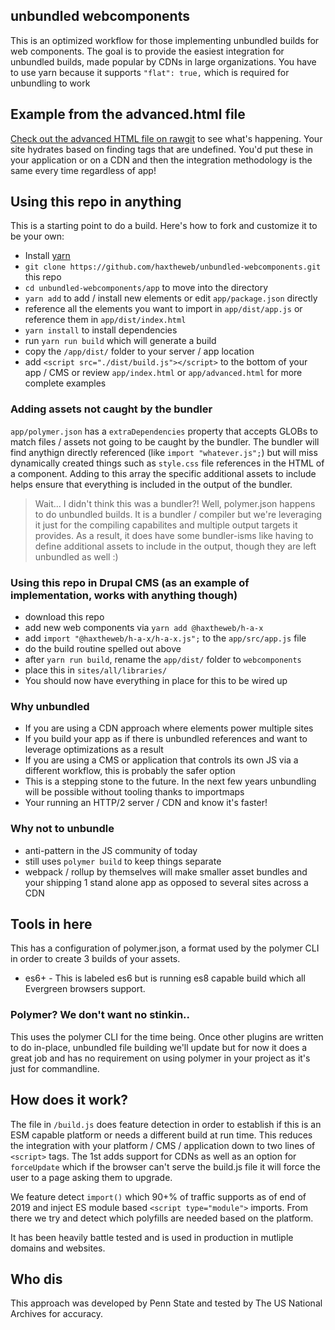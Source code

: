## unbundled webcomponents
This is an optimized workflow for those implementing unbundled builds for web components. The goal is to provide the easiest integration for unbundled builds, made popular by CDNs in large organizations. You have to use yarn because it supports `"flat": true,` which is required for unbundling to work

## Example from the advanced.html file
[Check out the advanced HTML file on rawgit](https://ghcdn.rawgit.org/haxtheweb/unbundled-webcomponents/master/advanced.html) to see what's happening. Your site hydrates based on finding tags that are undefined. You'd put these in your application or on a CDN and then the integration methodology is the same every time regardless of app!

## Using this repo in anything
This is a starting point to do a build. Here's how to fork and customize it to be your own:
- Install [yarn](https://classic.yarnpkg.com/en/docs/install/)
- `git clone https://github.com/haxtheweb/unbundled-webcomponents.git` this repo
- `cd unbundled-webcomponents/app` to move into the directory
- `yarn add` to add / install new elements or edit `app/package.json` directly
- reference all the elements you want to import in `app/dist/app.js` or reference them in `app/dist/index.html`
- `yarn install` to install dependencies
- run `yarn run build` which will generate a build
- copy the `/app/dist/` folder to your server / app location
- add `<script src="./dist/build.js"></script>` to the bottom of your app / CMS or review `app/index.html` or `app/advanced.html` for more complete examples

### Adding assets not caught by the bundler
`app/polymer.json` has a `extraDependencies` property that accepts GLOBs to match files / assets not going to be caught by the bundler. The bundler will find anythign directly referenced (like `import "whatever.js";`) but will miss dynamically created things such as `style.css` file references in the HTML of a component. Adding to this array the specific additional assets to include helps ensure that everything is included in the output of the bundler.

> Wait... I didn't think this was a bundler?!
Well, polymer.json happens to do unbundled builds. It is a bundler / compiler but we're leveraging it just for the compiling capabilites and multiple output targets it provides. As a result, it does have some bundler-isms like having to define additional assets to include in the output, though they are left unbundled as well :)

### Using this repo in Drupal CMS (as an example of implementation, works with anything though)
- download this repo
- add new web components via `yarn add @haxtheweb/h-a-x`
- add `import "@haxtheweb/h-a-x/h-a-x.js";` to the `app/src/app.js` file
- do the build routine spelled out above
- after `yarn run build`, rename the `app/dist/` folder to `webcomponents`
- place this in `sites/all/libraries/`
- You should now have everything in place for this to be wired up

### Why unbundled
- If you are using a CDN approach where elements power multiple sites
- If you build your app as if there is unbundled references and want to leverage optimizations as a result
- If you are using a CMS or application that controls its own JS via a different workflow, this is probably the safer option
- This is a stepping stone to the future. In the next few years unbundling will be possible without tooling thanks to importmaps
- Your running an HTTP/2 server / CDN and know it's faster!

### Why not to unbundle
- anti-pattern in the JS community of today
- still uses `polymer build` to keep things separate
- webpack / rollup by themselves will make smaller asset bundles and your shipping 1 stand alone app as opposed to several sites across a CDN

## Tools in here
This has a configuration of polymer.json, a format used by the polymer CLI in order to create 3 builds of your assets.
- es6+ - This is labeled es6 but is running es8 capable build which all Evergreen browsers support.

### Polymer? We don't want no stinkin..
This uses the polymer CLI for the time being. Once other plugins are written to do in-place, unbundled file building we'll update but for now it does a great job and has no requirement on using polymer in your project as it's just for commandline.

## How does it work?
The file in `/build.js` does feature detection in order to establish if this is an ESM capable platform or needs a different build at run time. This reduces the integration with your platform / CMS / application down to two lines of `<script>` tags. The 1st adds support for CDNs as well as an option for `forceUpdate` which if the browser can't serve the build.js file it will force the user to a page asking them to upgrade.

We feature detect `import()` which 90+% of traffic supports as of end of 2019 and inject ES module based `<script type="module">` imports. From there we try and detect which polyfills are needed based on the platform.

It has been heavily battle tested and is used in production in mutliple domains and websites.

## Who dis
This approach was developed by Penn State and tested by The US National Archives for accuracy.
